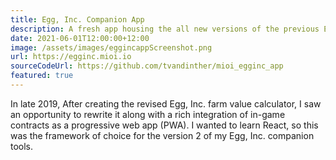 ```yaml
---
title: Egg, Inc. Companion App
description: A fresh app housing the all new versions of the previous Egg, Inc. tools.
date: 2021-06-01T12:00:00+12:00
image: /assets/images/eggincappScreenshot.png
url: https://egginc.mioi.io
sourceCodeUrl: https://github.com/tvandinther/mioi_egginc_app
featured: true
---
```

In late 2019, After creating the revised Egg, Inc. farm value calculator, I saw an opportunity to rewrite it along with a rich integration of in-game contracts as a progressive web app (PWA). I wanted to learn React, so this was the framework of choice for the version 2 of my Egg, Inc. companion tools.